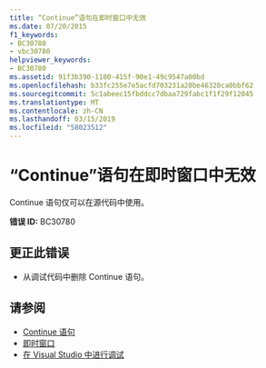 ```yaml
---
title: “Continue”语句在即时窗口中无效
ms.date: 07/20/2015
f1_keywords:
- BC30780
- vbc30780
helpviewer_keywords:
- BC30780
ms.assetid: 91f3b390-1180-415f-90e1-49c9547a00bd
ms.openlocfilehash: b33fc255e7e5acfd703231a20be46320ca0bbf62
ms.sourcegitcommit: 5c1abeec15fbddcc7dbaa729fabc1f1f29f12045
ms.translationtype: MT
ms.contentlocale: zh-CN
ms.lasthandoff: 03/15/2019
ms.locfileid: "58023512"
---
```

# <a name="continue-statements-are-not-valid-in-the-immediate-window"></a>“Continue”语句在即时窗口中无效
Continue 语句仅可以在源代码中使用。  
  
 **错误 ID:** BC30780  
  
## <a name="to-correct-this-error"></a>更正此错误  
  
-   从调试代码中删除 Continue 语句。  
  
## <a name="see-also"></a>请参阅

- [Continue 语句](../../visual-basic/language-reference/statements/continue-statement.md)
- [即时窗口](/visualstudio/ide/reference/immediate-window)
- [在 Visual Studio 中进行调试](/visualstudio/debugger/debugging-in-visual-studio)
